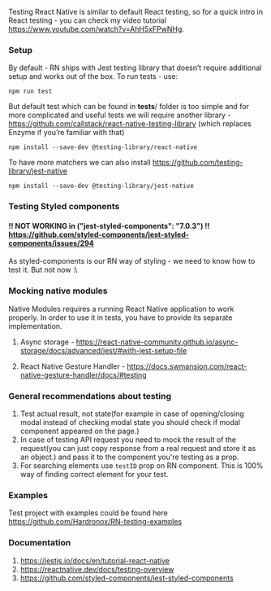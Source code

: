 Testing React Native is similar to default React testing, so for a quick intro in React testing - you can check
my video tutorial https://www.youtube.com/watch?v=AhH5xFPwNHg.

### Setup

By default - RN ships with Jest testing library that doesn’t require additional setup and works out of the box. To run tests - use:

`npm run test`

But default test which can be found in **tests**/ folder is too simple and for more complicated and useful tests
we will require another library - https://github.com/callstack/react-native-testing-library (which replaces Enzyme if you’re familiar with that)

`npm install --save-dev @testing-library/react-native`

To have more matchers we can also install https://github.com/testing-library/jest-native

`npm install --save-dev @testing-library/jest-native`

### Testing Styled components

#### !! NOT WORKING in ("jest-styled-components": "7.0.3") !! https://github.com/styled-components/jest-styled-components/issues/294

As styled-components is our RN way of styling - we need to know how to test it. But not now :\

### Mocking native modules

Native Modules requires a running React Native application to work properly. In order to use it in tests,
you have to provide its separate implementation.

1. Async storage - https://react-native-community.github.io/async-storage/docs/advanced/jest/#with-jest-setup-file

2. React Native Gesture Handler - https://docs.swmansion.com/react-native-gesture-handler/docs/#testing

### General recommendations about testing

1. Test actual result, not state(for example in case of opening/closing modal instead of checking modal state
   you should check if modal component appeared on the page.)
2. In case of testing API request you need to mock the result of the request(you can just copy response
   from a real request and store it as an object.) and pass it to the component you're testing as a prop.
3. For searching elements use `testID` prop on RN component. This is 100% way of finding correct
   element for your test.

### Examples

Test project with examples could be found here https://github.com/Hardronox/RN-testing-examples

### Documentation

1. https://jestjs.io/docs/en/tutorial-react-native
2. https://reactnative.dev/docs/testing-overview
3. https://github.com/styled-components/jest-styled-components

